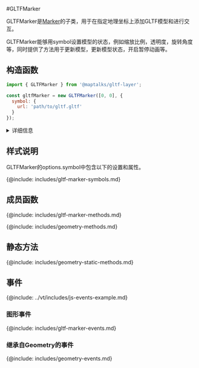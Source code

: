 #GLTFMarker

GLTFMarker是[Marker](https://maptalks.org/maptalks.js/api/0.x/Marker.html)的子类，用于在指定地理坐标上添加GLTF模型和进行交互。

GLTFMarker能够用symbol设置模型的状态，例如缩放比例，透明度，旋转角度等，同时提供了方法用于更新模型，更新模型状态，开启暂停动画等。

## 构造函数

```javascript
import { GLTFMarker } from '@maptalks/gltf-layer';

const gltfMarker = new GLTFMarker([0, 0], {
  symbol: {
    url: 'path/to/gltf.gltf'
  }
});
```
<details><summary>详细信息</summary>
<div>
参数：

* coordinates\* **Number[]** 坐标
* options\* **Object** 配置参数，可选的配置项如下：

| 配置名               |  类型   |  描述                     | 默认值 |
|  ------             | :----:  | ----                      |   :-----------:  |
{@include: includes/gltf-marker-options.md}
{@include: includes/geometry-options.md}

</div>
</details>

## 样式说明

GLTFMarker的options.symbol中包含以下的设置和属性。

{@include: includes/gltf-marker-symbols.md}

## 成员函数

{@include: includes/gltf-marker-methods.md}

{@include: includes/geometry-methods.md}

## 静态方法

{@include: includes/geometry-static-methods.md}

## 事件

{@include: ../vt/includes/js-events-example.md}

### 图形事件

{@include: includes/gltf-marker-events.md}

### 继承自Geometry的事件

{@include: includes/geometry-events.md}